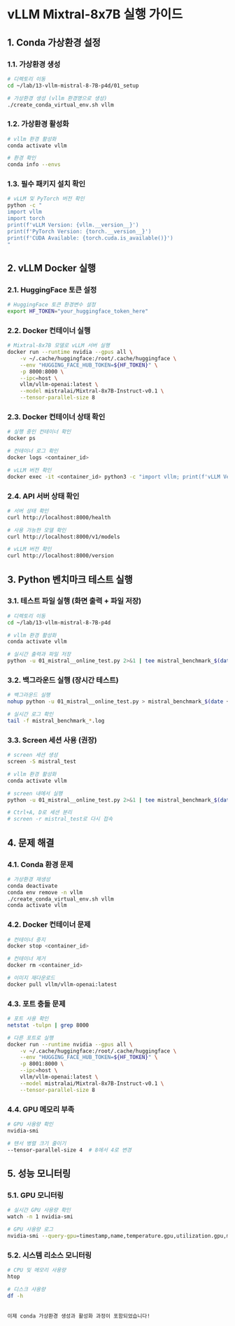 # vLLM Mixtral-8x7B 실행 가이드

## 1. Conda 가상환경 설정

### 1.1. 가상환경 생성
```bash
# 디렉토리 이동
cd ~/lab/13-vllm-mistral-8-7B-p4d/01_setup

# 가상환경 생성 (vllm 환경명으로 생성)
./create_conda_virtual_env.sh vllm
```

### 1.2. 가상환경 활성화
```bash
# vllm 환경 활성화
conda activate vllm

# 환경 확인
conda info --envs
```

### 1.3. 필수 패키지 설치 확인
```bash
# vLLM 및 PyTorch 버전 확인
python -c "
import vllm
import torch
print(f'vLLM Version: {vllm.__version__}')
print(f'PyTorch Version: {torch.__version__}')
print(f'CUDA Available: {torch.cuda.is_available()}')
"
```

## 2. vLLM Docker 실행

### 2.1. HuggingFace 토큰 설정
```bash
# HuggingFace 토큰 환경변수 설정
export HF_TOKEN="your_huggingface_token_here"
```

### 2.2. Docker 컨테이너 실행
```bash
# Mixtral-8x7B 모델로 vLLM 서버 실행
docker run --runtime nvidia --gpus all \
    -v ~/.cache/huggingface:/root/.cache/huggingface \
    --env "HUGGING_FACE_HUB_TOKEN=${HF_TOKEN}" \
    -p 8000:8000 \
    --ipc=host \
    vllm/vllm-openai:latest \
    --model mistralai/Mixtral-8x7B-Instruct-v0.1 \
    --tensor-parallel-size 8
```

### 2.3. Docker 컨테이너 상태 확인
```bash
# 실행 중인 컨테이너 확인
docker ps

# 컨테이너 로그 확인
docker logs <container_id>

# vLLM 버전 확인
docker exec -it <container_id> python3 -c "import vllm; print(f'vLLM Version: {vllm.__version__}')"
```

### 2.4. API 서버 상태 확인
```bash
# 서버 상태 확인
curl http://localhost:8000/health

# 사용 가능한 모델 확인
curl http://localhost:8000/v1/models

# vLLM 버전 확인
curl http://localhost:8000/version
```

## 3. Python 벤치마크 테스트 실행

### 3.1. 테스트 파일 실행 (화면 출력 + 파일 저장)
```bash
# 디렉토리 이동
cd ~/lab/13-vllm-mistral-8-7B-p4d

# vllm 환경 활성화
conda activate vllm

# 실시간 출력과 파일 저장
python -u 01_mistral__online_test.py 2>&1 | tee mistral_benchmark_$(date +%Y%m%d_%H%M%S).log
```

### 3.2. 백그라운드 실행 (장시간 테스트)
```bash
# 백그라운드 실행
nohup python -u 01_mistral__online_test.py > mistral_benchmark_$(date +%Y%m%d_%H%M%S).log 2>&1 &

# 실시간 로그 확인
tail -f mistral_benchmark_*.log
```

### 3.3. Screen 세션 사용 (권장)
```bash
# screen 세션 생성
screen -S mistral_test

# vllm 환경 활성화
conda activate vllm

# screen 내에서 실행
python -u 01_mistral__online_test.py 2>&1 | tee mistral_benchmark_$(date +%Y%m%d_%H%M%S).log

# Ctrl+A, D로 세션 분리
# screen -r mistral_test로 다시 접속
```

## 4. 문제 해결

### 4.1. Conda 환경 문제
```bash
# 가상환경 재생성
conda deactivate
conda env remove -n vllm
./create_conda_virtual_env.sh vllm
conda activate vllm
```

### 4.2. Docker 컨테이너 문제
```bash
# 컨테이너 중지
docker stop <container_id>

# 컨테이너 제거
docker rm <container_id>

# 이미지 재다운로드
docker pull vllm/vllm-openai:latest
```

### 4.3. 포트 충돌 문제
```bash
# 포트 사용 확인
netstat -tulpn | grep 8000

# 다른 포트로 실행
docker run --runtime nvidia --gpus all \
    -v ~/.cache/huggingface:/root/.cache/huggingface \
    --env "HUGGING_FACE_HUB_TOKEN=${HF_TOKEN}" \
    -p 8001:8000 \
    --ipc=host \
    vllm/vllm-openai:latest \
    --model mistralai/Mixtral-8x7B-Instruct-v0.1 \
    --tensor-parallel-size 8
```

### 4.4. GPU 메모리 부족
```bash
# GPU 사용량 확인
nvidia-smi

# 텐서 병렬 크기 줄이기
--tensor-parallel-size 4  # 8에서 4로 변경
```

## 5. 성능 모니터링

### 5.1. GPU 모니터링
```bash
# 실시간 GPU 사용량 확인
watch -n 1 nvidia-smi

# GPU 사용량 로그
nvidia-smi --query-gpu=timestamp,name,temperature.gpu,utilization.gpu,memory.used,memory.total --format=csv -l 1
```

### 5.2. 시스템 리소스 모니터링
```bash
# CPU 및 메모리 사용량
htop

# 디스크 사용량
df -h
```
```

이제 conda 가상환경 생성과 활성화 과정이 포함되었습니다!